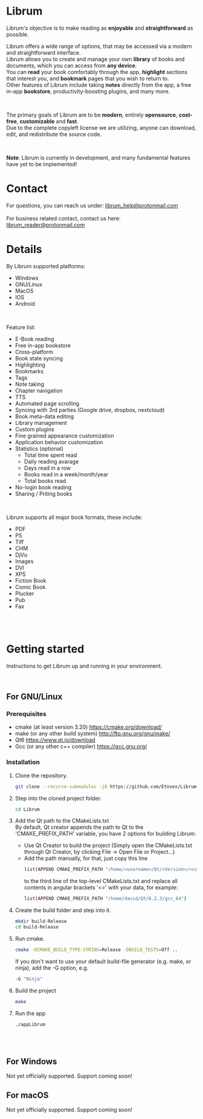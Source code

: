 # Librum

Librum's objective is to make reading as <b>enjoyable</b> and <b>straightforward</b> as possible. <br>

Librum offers a wide range of options, that may be accessed via a modern and straightforward interface.<br>
Librum allows you to create and manage your own <b>library</b> of books and documents, which you can access from <b>any device</b>.<br>
You can <b>read</b> your book comfortably through the app, <b>highlight</b> sections that interest you, and <b>bookmark</b> pages that you wish to return to.<br>
Other features of Librum include taking <b>notes</b> directly from the app, a free in-app <b>bookstore</b>, productivity-boosting plugins, and many more.

<br>

The primary goals of Librum are to be <b>modern</b>, entirely <b>opensource</b>, <b>cost-free</b>, <b>customizable</b> and <b>fast</b>.</br>
Due to the complete copyleft license we are utilizing, anyone can download, edit, and redistribute the source code. 

<br>

<b>Note</b>: Librum is currently in development, and many fundamental features have yet to be implemented! 

# Contact

For questions, you can reach us under: librum_help@protonmail.com
<br><br>
For business related contact, contact us here: librum_reader@protonmail.com



# Details

By Librum supported platforms:
- Windows
- GNU/Linux
- MacOS
- IOS
- Android

<br>

Feature list:
- E-Book reading
- Free in-app bookstore
- Cross-platform
- Book state syncing
- Highlighting
- Bookmarks
- Tags
- Note taking
- Chapter navigation
- TTS
- Automated page scrolling
- Syncing with 3rd parties (Google drive, dropbox, nextcloud)
- Book meta-data editing
- Library management
- Custom plugins
- Fine grained appearance customization
- Application behavior customization
- Statistics (optional)
    - Total time spent read
    - Daily reading avarage
    - Days read in a row
    - Books read in a week/month/year
    - Total books read
- No-login book reading
- Sharing / Priting books

<br>

Librum supports all major book formats, these include:
- PDF
- PS
- Tiff
- CHM
- DjVu
- Images
- DVI
- XPS
- Fiction Book
- Comic Book
- Plucker
- Pub
- Fax


<br><br>

# Getting started

Instructions to get Librum up and running in your environment.

<br>

## For GNU/Linux
### Prerequisites
- cmake (at least version 3.20)     https://cmake.org/download/
- make (or any other build system)  http://ftp.gnu.org/gnu/make/
- Qt6                               https://www.qt.io/download
- Gcc (or any other c++ compiler)   https://gcc.gnu.org/

### Installation
1. Clone the repository.
    ```sh
    git clone --recurse-submodules -j8 https://github.com/Etovex/Librum.git
    ```
2. Step into the cloned project folder.
    ```sh
    cd Librum
    ```
3. Add the Qt path to the CMakeLists.txt<br>
    By default, Qt creator appends the path to Qt to the 'CMAKE_PREFIX_PATH' variable, you have 2 options for building Librum:
    <br>
    - Use Qt Creator to build the project (Simply open the CMakeLists.txt through Qt Creator, by clicking File -> Open File or Project...)
    - Add the path manually, for that, just copy this line
        ```sh
        list(APPEND CMAKE_PREFIX_PATH "/home/<username>/Qt/<Version>/<compiler>")
        ```
        to the third line of the top-level CMakeLists.txt and replace all contents in angular brackets '<>' with your data, for example:
        ```sh
        list(APPEND CMAKE_PREFIX_PATH "/home/david/Qt/6.2.3/gcc_64")
        ```
4. Create the build folder and step into it.
    ```sh
    mkdir build-Release
    cd build-Release
    ```
6. Run cmake.
    ```sh
    cmake -DCMAKE_BUILD_TYPE:STRING=Release -DBUILD_TESTS=Off ..
    ```
    If you don't want to use your default build-file generator (e.g. make, or ninja), add the -G option, e.g.
    ```sh
    -G "Ninja"
    ```
    

6. Build the project
    ```sh
    make
    ```
7. Run the app
    ```sh
    ./appLibrum
    ```
<br>


<br>

## For Windows
Not yet officially supported. Support coming soon!

## For macOS
Not yet officially supported. Support coming soon!
